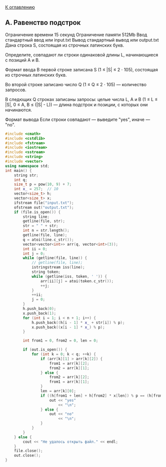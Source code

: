 [К оглавлению](../../README.md)

## A. Равенство подстрок

Ограничение времени	15 секунд
Ограничение памяти	512Mb
Ввод	стандартный ввод или input.txt
Вывод	стандартный вывод или output.txt
Дана строка S, состоящая из строчных латинских букв.

Определите, совпадают ли строки одинаковой длины L, начинающиеся с позиций A и B.

Формат ввода
В первой строке записана S (1 ≤ |S| ≤ 2 ⋅ 105), состоящая из строчных латинских букв.

Во второй строке записано число Q (1 ≤ Q ≤ 2 ⋅ 105) — количество запросов.

В следющих Q строках записаны запросы: целые числа L, A и B (1 ≤ L ≤ |S|, 0 ≤ A, B ≤ (|S| - L)) — длина подстрок и позиции, с которых они начинаются.

Формат вывода
Если строки совпадают — выведите "yes", иначе — "no".

```cpp
#include <cmath>
#include <cstdlib>
#include <fstream>
#include <iostream>
#include <sstream>
#include <string>
#include <vector>
using namespace std;
int main() {
    string str;
    int q;
    size_t p = pow(10, 9) + 7;
    int x_ = 257;  // 10
    vector<size_t> h;
    vector<size_t> x;
    ifstream file("input.txt");
    ofstream out("output.txt");
    if (file.is_open()) {
        string line;
        getline(file, str);
        str = " " + str;
        int n = str.length();
        getline(file, line);
        q = atoi(line.c_str());
        vector<vector<int>> arr(q, vector<int>(3));
        int ii = 0;
        int j = 0;
        while (getline(file, line)) {
            // getline(file, line);
            istringstream iss(line);
            string token;
            while (getline(iss, token, ' ')) {
                arr[ii][j] = atoi(token.c_str());
                ++j;
            }
            ++ii;
            j = 0;
        }
        h.push_back(0);
        x.push_back(1);
        for (int i = 1; i < n + 1; i++) {
            h.push_back((h[i - 1] * x_ + str[i]) % p);
            x.push_back((x[i - 1] * x_) % p);
        }

        int from1 = 0, from2 = 0, len = 0;

        if (out.is_open()) {
            for (int k = 0; k < q; ++k) {
                if (arr[k][1] > arr[k][2]) {
                    from1 = arr[k][2];
                    from2 = arr[k][1];
                } else {
                    from2 = arr[k][2];
                    from1 = arr[k][1];
                }
                len = arr[k][0];
                if ((h[from1 + len] + h[from2] * x[len]) % p == (h[from2 + len] + h[from1] * x[len]) % p) {
                    out << "yes"
                        << "\n";
                } else {
                    out << "no"
                        << "\n";
                }
            }
        }
    } else {
        cout << "Не удалось открыть файл." << endl;
    }
    file.close();
    out.close();
}
```